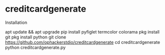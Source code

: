 # creditcardgenerate

Installation

apt update && apt upgrade
pip install pyfiglet termcolor colorama
pkg install git
pkg install python
git clone https://github.com/ophackerstdio/creditcardgenerate
cd creditcardgenerate
python creditcardgenerate.py


